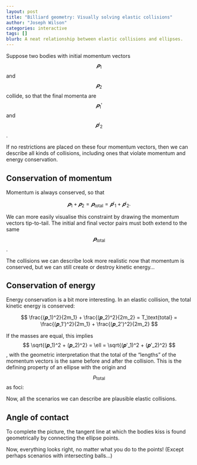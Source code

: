 ```yaml
---
layout: post
title: "Billiard geometry: Visually solving elastic collisions"
author: "Joseph Wilson"
categories: interactive
tags: []
blurb: A neat relationship between elastic collisions and ellipses.
---
```


<link rel="stylesheet" href="https://vectorjs.org/library.css">

<style>
.control .point { fill: black; }
.control .handle { stroke: black; }

div[id^="figure"] {
	margin: auto;
	width: min-content;
}
div[id^="figure"] svg {
	box-shadow: 2px 4px 10px #0001 inset;
	border-radius: 10px;	
}
</style>

<script src="assets/vector.min.js"></script>
<script src="projects/billiards/vector.js"></script>

Suppose two bodies with initial momentum vectors $$𝒑_1$$ and $$𝒑_2$$ collide, so that the final momenta are $$𝒑_1'$$ and $$𝒑'_2$$.

<div id="figure-1"></div>

If no restrictions are placed on these four momentum vectors, then we can describe all kinds of collisions, including ones that <a onclick="ex1()">violate momentum</a> and <a onclick="ex2()">energy conservation</a>.

<script>
ex1 = () => {
	fig1.c1i.setPosition(+50, +50)
	fig1.c2i.setPosition(+50, -50)
	fig1.c1f.setPosition(-50, +50)
	fig1.c2f.setPosition(-50, -50)
	fig1.play()
}

ex2 = () => {
	fig1.c1i.setPosition(+20, +20)
	fig1.c2i.setPosition(+20, -20)
	fig1.c1f.setPosition(+100, +100)
	fig1.c2f.setPosition(+100, -100)
	fig1.play()
}
</script>

## Conservation of momentum

Momentum is always conserved, so that

$$ 𝒑_1 + 𝒑_2 = 𝒑_\text{total} = 𝒑'_1 + 𝒑'_2 .$$

We can more easily visualise this constraint by drawing the momentum vectors tip-to-tail.
The initial and final vector pairs must both extend to the same $$𝒑_\text{total}$$.

<div id="figure-2"></div>

The collisions we can describe look more realistic now that momentum is conserved, but we can still <a onclick="ex3()">create</a> or <a onclick="ex4()">destroy</a> kinetic energy…

<script>
ex3 = () => {
	fig2.c1i.setPosition(40, 10)
	fig2.c1f.setPosition(40, -80)
	fig2.cΣ.setPosition(80, 0)
	fig2.play()
}
ex4 = () => {
	fig2.c1i.setPosition(40, 80)
	fig2.c1f.setPosition(40, -10)
	fig2.cΣ.setPosition(80, 0)
	fig2.play()
}
</script>

## Conservation of energy

Energy conservation is a bit more interesting.
In an elastic collision, the total kinetic energy is conserved:

$$ \frac{(𝒑_1)^2}{2m_1} + \frac{(𝒑_2)^2}{2m_2} = T_\text{total} = \frac{(𝒑_1')^2}{2m_1} + \frac{(𝒑_2')^2}{2m_2} $$

If the masses are equal, this implies $$ \sqrt{(𝒑_1)^2 + (𝒑_2)^2} = \ell = \sqrt{(𝒑'_1)^2 + (𝒑'_2)^2} $$, with the geometric interpretation that the total of the “lengths” of the momentum vectors is the same before and after the collision.
This is the defining property of an ellipse with the origin and $$p_\text{total}$$ as foci:

<div id="figure-3"></div>

Now, all the scenarios we can describe are plausible elastic collisions.

## Angle of contact

To complete the picture, the tangent line at which the bodies kiss is found geometrically by connecting the ellipse points.

<div id="figure-4"></div>

Now, everything looks right, no matter what you do to the points!
(Except perhaps scenarios with <a onclick="ex5()">intersecting</a> balls…)

<script>
ex5 = () => {
	fig4.cΣ.setPosition(126, 0)
	fig4.c1i.setPosition(87, 10)
	fig4.c1f.setPosition(122, -3)
	fig4.play()
}
</script>